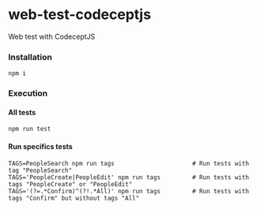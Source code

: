 # web-test-codeceptjs

Web test with CodeceptJS

### Installation

```
npm i
```
### Execution

#### All tests

```
npm run test
```

#### Run specifics tests

```
TAGS=PeopleSearch npm run tags                      # Run tests with tag "PeopleSearch"
TAGS='PeopleCreate|PeopleEdit' npm run tags         # Run tests with tags "PeopleCreate" or "PeopleEdit"
TAGS='(?=.*Confirm)^(?!.*All)' npm run tags         # Run tests with tags "Confirm" but without tags "All"
```
